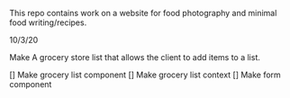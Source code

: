 This repo contains work on a website for food photography and minimal food writing/recipes.

10/3/20

Make A grocery store list that allows the client to add items to a list.

[] Make grocery list component
[] Make grocery list context
[] Make form component
